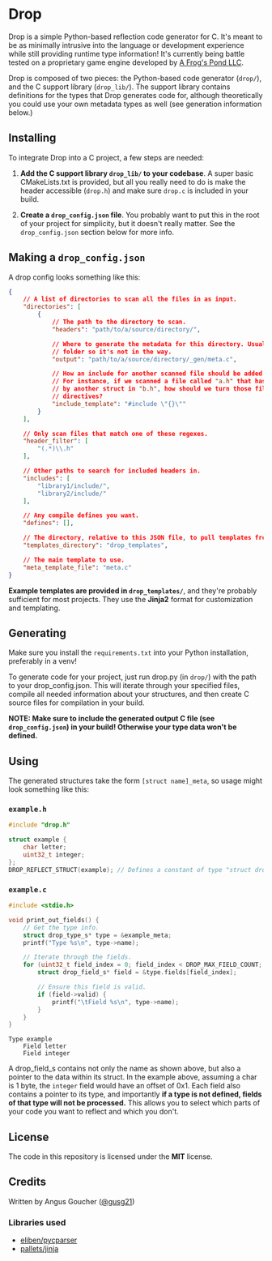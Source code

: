 # Drop

Drop is a simple Python-based reflection code generator for C. It's meant to be as minimally intrusive into the language or development experience while still providing runtime type information! It's currently being battle tested on a proprietary game engine developed by [A Frog's Pond LLC](https://afrogspond.com/).

Drop is composed of two pieces: the Python-based code generator (`drop/`), and the C support library (`drop_lib/`). The support library contains definitions for the types that Drop generates code for, although theoretically you could use your own metadata types as well (see generation information below.)

## Installing

To integrate Drop into a C project, a few steps are needed:

1. **Add the C support library `drop_lib/` to your codebase**. A super basic CMakeLists.txt is provided, but all you really need to do is make the header accessible (`drop.h`) and make sure `drop.c` is included in your build.

2. **Create a `drop_config.json` file**. You probably want to put this in the root of your project for simplicity, but it doesn't really matter. See the `drop_config.json` section below for more info.

## Making a `drop_config.json`

A drop config looks something like this:

```json
{
    // A list of directories to scan all the files in as input.
    "directories": [
        {
            // The path to the directory to scan.
            "headers": "path/to/a/source/directory/",

            // Where to generate the metadata for this directory. Usually into a special 
            // folder so it's not in the way.
            "output": "path/to/a/source/directory/_gen/meta.c",

            // How an include for another scanned file should be added to your code. 
            // For instance, if we scanned a file called "a.h" that has a struct referenced 
            // by another struct in "b.h", how should we turn those file names into include 
            // directives?
            "include_template": "#include \"{}\""
        }
    ],

    // Only scan files that match one of these regexes.
    "header_filter": [
        "(.*)\\.h"
    ],

    // Other paths to search for included headers in.
    "includes": [
        "library1/include/",
        "library2/include/"
    ],

    // Any compile defines you want.
    "defines": [],

    // The directory, relative to this JSON file, to pull templates from.
    "templates_directory": "drop_templates",

    // The main template to use.
    "meta_template_file": "meta.c"
}
```

**Example templates are provided in `drop_templates/`**, and they're probably sufficient for most projects. They use the **Jinja2** format for customization and templating.

## Generating

Make sure you install the `requirements.txt` into your Python installation, preferably in a venv!

To generate code for your project, just run drop.py (in `drop/`) with the path to your drop_config.json. This will iterate through your specified files, compile all needed information about your structures, and then create C source files for compilation in your build.

**NOTE: Make sure to include the generated output C file (see `drop_config.json`) in your build! Otherwise your type data won't be defined.**

## Using

The generated structures take the form `[struct name]_meta`, so usage might look something like this:

### `example.h`
```c
#include "drop.h"

struct example {
    char letter;
    uint32_t integer;
};
DROP_REFLECT_STRUCT(example); // Defines a constant of type "struct drop_type_s" called "example_meta" that contains our metadata.
```

### `example.c`
```c
#include <stdio.h>

void print_out_fields() {
    // Get the type info.
    struct drop_type_s* type = &example_meta;
    printf("Type %s\n", type->name);

    // Iterate through the fields.
    for (uint32_t field_index = 0; field_index < DROP_MAX_FIELD_COUNT; field_index++) {
        struct drop_field_s* field = &type.fields[field_index];

        // Ensure this field is valid.
        if (field->valid) {
            printf("\tField %s\n", type->name);
        }
    }
}
```
```
Type example
    Field letter
    Field integer
```

A drop_field_s contains not only the name as shown above, but also a pointer to the data within its struct. In the example above, assuming a char is 1 byte, the `integer` field would have an offset of 0x1. Each field also contains a pointer to its type, and importantly **if a type is not defined, fields of that type will not be processed.** This allows you to select which parts of your code you want to reflect and which you don't.

## License

The code in this repository is licensed under the **MIT** license.

## Credits

Written by Angus Goucher ([@gusg21](https://github.com/gusg21))

### Libraries used

- [eliben/pycparser](https://github.com/eliben/pycparser/tree/main)
- [pallets/jinja](https://github.com/pallets/jinja)
